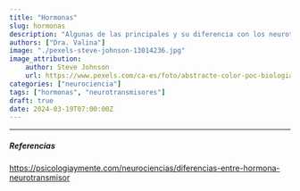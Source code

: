 ```yaml
---
title: "Hormonas"
slug: hormonas
description: "Algunas de las principales y su diferencia con los neurotransmisores."
authors: ["Dra. Valina"]
image: "./pexels-steve-johnson-13014236.jpg"
image_attribution:
    author: Steve Johnson
    url: https://www.pexels.com/ca-es/foto/abstracte-color-poc-biologia-13014236/
categories: ["neurociencia"]
tags: ["hormonas", "neurotransmisores"]
draft: true
date: 2024-03-19T07:00:00Z
---
```


---

##### Referencias

https://psicologiaymente.com/neurociencias/diferencias-entre-hormona-neurotransmisor

